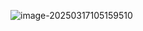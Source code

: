 ![image-20250317105159510](https://raw.githubusercontent.com/Nobi-Nobita5/study-notes/master/img/image-20250317105159510.png)